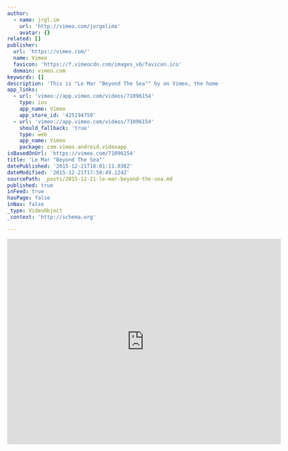 ```yaml
---
author:
  - name: jrgl.im
    url: 'http://vimeo.com/jorgelima'
    avatar: {}
related: []
publisher:
  url: 'https://vimeo.com/'
  name: Vimeo
  favicon: 'https://f.vimeocdn.com/images_v6/favicon.ico'
  domain: vimeo.com
keywords: []
description: 'This is "Le Mar "Beyond The Sea"" by on Vimeo, the home for high quality videos and the people who love them.'
app_links:
  - url: 'vimeo://app.vimeo.com/videos/71096154'
    type: ios
    app_name: Vimeo
    app_store_id: '425194759'
  - url: 'vimeo://app.vimeo.com/videos/71096154'
    should_fallback: 'true'
    type: web
    app_name: Vimeo
    package: com.vimeo.android.videoapp
isBasedOnUrl: 'https://vimeo.com/71096154'
title: 'Le Mar "Beyond The Sea"'
datePublished: '2015-12-21T18:01:11.038Z'
dateModified: '2015-12-21T17:59:49.124Z'
sourcePath: _posts/2015-12-21-le-mar-beyond-the-sea.md
published: true
inFeed: true
hasPage: false
inNav: false
_type: VideoObject
_context: 'http://schema.org'

---
```

<iframe src="https://cdn.embedly.com/widgets/media.html?src=https%3A%2F%2Fplayer.vimeo.com%2Fvideo%2F71096154&amp;url=https%3A%2F%2Fvimeo.com%2F71096154&amp;image=http%3A%2F%2Fi.vimeocdn.com%2Fvideo%2F444559201_640.jpg&amp;key=b7d04c9b404c499eba89ee7072e1c4f7&amp;type=text%2Fhtml&amp;schema=vimeo" width="640" height="480" scrolling="no" frameborder="0" allowfullscreen="allowfullscreen" style=""></iframe>